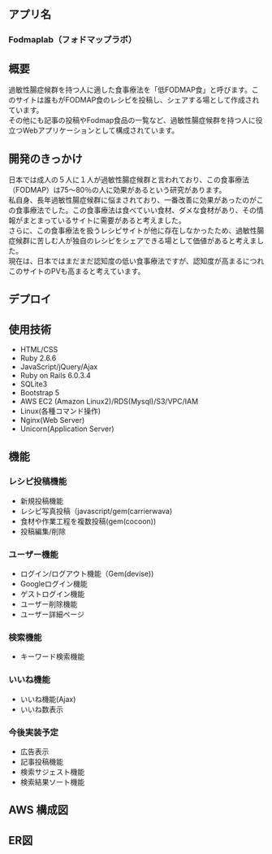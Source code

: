 ## アプリ名
### Fodmaplab（フォドマップラボ）

## 概要
過敏性腸症候群を持つ人に適した食事療法を「低FODMAP食」と呼びます。このサイトは誰もがFODMAP食のレシピを投稿し、シェアする場として作成されています。<br>
その他にも記事の投稿やFodmap食品の一覧など、過敏性腸症候群を持つ人に役立つWebアプリケーションとして構成されています。

## 開発のきっかけ
日本では成人の５人に１人が過敏性腸症候群と言われており、この食事療法（FODMAP）は75～80％の人に効果があるという研究があります。<br>
私自身、長年過敏性腸症候群に悩まされており、一番改善に効果があったのがこの食事療法でした。この食事療法は食べていい食材、ダメな食材があり、その情報がまとまっているサイトに需要があると考えました。<br>
さらに、この食事療法を扱うレシピサイトが他に存在しなかったため、過敏性腸症候群に苦しむ人が独自のレシピをシェアできる場として価値があると考えました。<br>
現在は、日本ではまだまだ認知度の低い食事療法ですが、認知度が高まるにつれこのサイトのPVも高まると考えています。


## デプロイ

## 使用技術
* HTML/CSS
* Ruby 2.6.6
* JavaScript/jQuery/Ajax
* Ruby on Rails 6.0.3.4
* SQLite3
* Bootstrap 5
* AWS EC2 (Amazon Linux2)/RDS(Mysql)/S3/VPC/IAM
* Linux(各種コマンド操作)
* Nginx(Web Server)
* Unicorn(Application Server)

## 機能
### レシピ投稿機能
* 新規投稿機能
* レシピ写真投稿（javascript/gem(carrierwava)
* 食材や作業工程を複数投稿(gem(cocoon))
* 投稿編集/削除

### ユーザー機能
* ログイン/ログアウト機能（Gem(devise))
* Googleログイン機能
* ゲストログイン機能
* ユーザー削除機能
* ユーザー詳細ページ

### 検索機能
* キーワード検索機能

### いいね機能
* いいね機能(Ajax)
* いいね数表示

### 今後実装予定
* 広告表示
* 記事投稿機能
* 検索サジェスト機能
* 検索結果ソート機能

## AWS 構成図

## ER図
